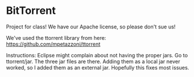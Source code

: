 BitTorrent
==========
Project for class! We have our Apache license, so please don't sue us!

We've used the ttorrent library from here: 
https://github.com/mpetazzoni/ttorrent

Instructions:
Eclipse might complain about not having the proper jars.
Go to ttorrent/jar. The three jar files are there. Adding them as a local jar never worked, so I added them as an external jar. Hopefully this fixes most issues.
